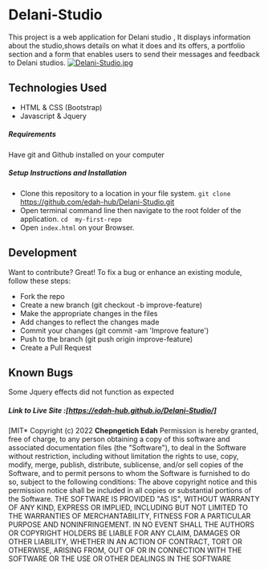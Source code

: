 # Delani-Studio
This project is a web application for Delani studio , It displays information about the studio,shows details on what  it does and its offers, a portfolio section and a form that enables users to send their messages and feedback to Delani studios.
[![Delani-Studio.jpg](https://i.postimg.cc/9QhnystS/Delani-Studio.jpg)](https://postimg.cc/BXmp0Yzc)
## Technologies Used
- HTML & CSS (Bootstrap)
- Javascript & Jquery

##### Requirements
Have git and Github installed on your computer
##### Setup Instructions and Installation
- Clone this repository to a location in your file system. `git clone `https://github.com/edah-hub/Delani-Studio.git
- Open terminal command line then navigate to the root folder of the application. `cd  my-first-repo`
- Open `index.html` on your Browser.
## Development
Want to contribute? Great!
To fix a bug or enhance an existing module, follow these steps:
- Fork the repo
- Create a new branch (git checkout -b improve-feature)
- Make the appropriate changes in the files
- Add changes to reflect the changes made
- Commit your changes (git commit -am 'Improve feature')
- Push to the branch (git push origin improve-feature)
- Create a Pull Request
## Known Bugs
Some Jquery effects did not function as expected
##### Link to Live Site :[https://edah-hub.github.io/Delani-Studio/]
[MIT*
Copyright (c) 2022 **Chepngetich Edah**
Permission is hereby granted, free of charge, to any person obtaining a copy of this software and associated documentation files (the "Software"), to deal in the Software without restriction, including without limitation the rights to use, copy, modify, merge, publish, distribute, sublicense, and/or sell copies of the Software, and to permit persons to whom the Software is furnished to do so, subject to the following conditions:
The above copyright notice and this permission notice shall be included in all copies or substantial portions of the Software.
THE SOFTWARE IS PROVIDED "AS IS", WITHOUT WARRANTY OF ANY KIND, EXPRESS OR IMPLIED, INCLUDING BUT NOT LIMITED TO THE WARRANTIES OF MERCHANTABILITY, FITNESS FOR A PARTICULAR PURPOSE AND NONINFRINGEMENT. IN NO EVENT SHALL THE AUTHORS OR COPYRIGHT HOLDERS BE LIABLE FOR ANY CLAIM, DAMAGES OR OTHER LIABILITY, WHETHER IN AN ACTION OF CONTRACT, TORT OR OTHERWISE, ARISING FROM, OUT OF OR IN CONNECTION WITH THE SOFTWARE OR THE USE OR OTHER DEALINGS IN THE SOFTWARE
